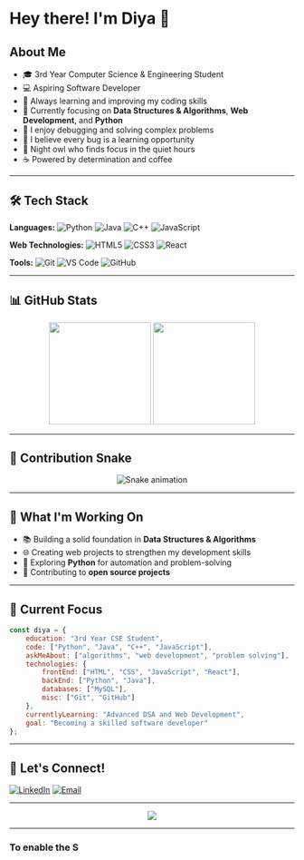 # Hey there! I'm Diya 👋

## About Me

- 🎓 3rd Year Computer Science & Engineering Student
- 💻 Aspiring Software Developer
- 🚀 Always learning and improving my coding skills
- 🌱 Currently focusing on **Data Structures & Algorithms**, **Web Development**, and **Python**
- 🐛 I enjoy debugging and solving complex problems
- 🤔 I believe every bug is a learning opportunity
- 🌙 Night owl who finds focus in the quiet hours
- ☕ Powered by determination and coffee

---

## 🛠️ Tech Stack

**Languages:**
![Python](https://img.shields.io/badge/Python-3776AB?style=flat-square&logo=python&logoColor=white)
![Java](https://img.shields.io/badge/Java-ED8B00?style=flat-square&logo=openjdk&logoColor=white)
![C++](https://img.shields.io/badge/C%2B%2B-00599C?style=flat-square&logo=c%2B%2B&logoColor=white)
![JavaScript](https://img.shields.io/badge/JavaScript-F7DF1E?style=flat-square&logo=javascript&logoColor=black)

**Web Technologies:**
![HTML5](https://img.shields.io/badge/HTML5-E34F26?style=flat-square&logo=html5&logoColor=white)
![CSS3](https://img.shields.io/badge/CSS3-1572B6?style=flat-square&logo=css3&logoColor=white)
![React](https://img.shields.io/badge/React-20232A?style=flat-square&logo=react&logoColor=61DAFB)

**Tools:**
![Git](https://img.shields.io/badge/Git-F05032?style=flat-square&logo=git&logoColor=white)
![VS Code](https://img.shields.io/badge/VS_Code-007ACC?style=flat-square&logo=visual-studio-code&logoColor=white)
![GitHub](https://img.shields.io/badge/GitHub-100000?style=flat-square&logo=github&logoColor=white)

---

## 📊 GitHub Stats

<div align="center">
  <img height="180em" src="https://github-readme-stats.vercel.app/api?username=DiyaMaji22&show_icons=true&theme=dark&include_all_commits=true&count_private=true"/>
  <img height="180em" src="https://github-readme-stats.vercel.app/api/top-langs/?username=DiyaMaji22&layout=compact&langs_count=7&theme=dark"/>
</div>

---

## 🐍 Contribution Snake

<div align="center">
  <img src="https://github.com/DiyaMaji22/DiyaMaji22/blob/output/github-contribution-grid-snake.svg" alt="Snake animation" />
</div>

---

## 🌟 What I'm Working On

- 📚 Building a solid foundation in **Data Structures & Algorithms**
- 🌐 Creating web projects to strengthen my development skills
- 🤖 Exploring **Python** for automation and problem-solving
- 📖 Contributing to **open source projects**

---

## 🎯 Current Focus

```javascript
const diya = {
    education: "3rd Year CSE Student",
    code: ["Python", "Java", "C++", "JavaScript"],
    askMeAbout: ["algorithms", "web development", "problem solving"],
    technologies: {
        frontEnd: ["HTML", "CSS", "JavaScript", "React"],
        backEnd: ["Python", "Java"],
        databases: ["MySQL"],
        misc: ["Git", "GitHub"]
    },
    currentlyLearning: "Advanced DSA and Web Development",
    goal: "Becoming a skilled software developer"
};
```

---

## 🤝 Let's Connect!

[![LinkedIn](https://img.shields.io/badge/-LinkedIn-0077B5?style=flat-square&logo=LinkedIn&logoColor=white)](https://www.linkedin.com/in/diya-maji22/)
[![Email](https://img.shields.io/badge/-Email-D14836?style=flat-square&logo=Gmail&logoColor=white)](mailto:diyamaji22@gmail.com)

---

<div align="center">
  <img src="https://komarev.com/ghpvc/?username=DiyaMaji22&color=blueviolet&style=flat-square&label=Profile+Views"/>
</div>

---

### To enable the S
